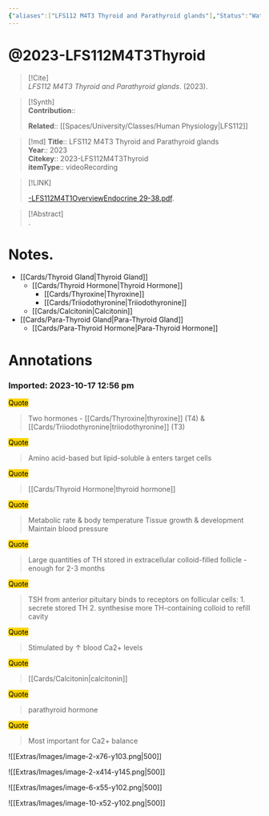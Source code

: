 ```yaml
---
{"aliases":["LFS112 M4T3 Thyroid and Parathyroid glands"],"Status":"Watched","FirstAuthor":"","tags":["source/video","Uni/LFS112"],"Priority":"Medium","dg-publish":true,"permalink":"/sources/video/2023-lfs-112-m4-t3-thyroid/","dgPassFrontmatter":true}
---
```


# @2023-LFS112M4T3Thyroid

> [!Cite]  
> _LFS112 M4T3 Thyroid and Parathyroid glands_. (2023).  
  
>[!Synth]  
>**Contribution**::  
>  
>**Related**:: [[Spaces/University/Classes/Human Physiology\|LFS112]]
>  
  
>[!md]
> **Title**:: LFS112 M4T3 Thyroid and Parathyroid glands  
> **Year**:: 2023  
> **Citekey**:: 2023-LFS112M4T3Thyroid  
> **itemType**:: videoRecording  
  
> [!LINK]  
>  
> [-LFS112M4T1OverviewEndocrine 29-38.pdf](file:///Users/nathanmaxwell/Zotero/storage/DJPBIV2T/-LFS112M4T1OverviewEndocrine%2029-38.pdf).  
  
> [!Abstract]  
>.  
>  
# Notes.  
- [[Cards/Thyroid Gland\|Thyroid Gland]]
	- [[Cards/Thyroid Hormone\|Thyroid Hormone]]
		- [[Cards/Thyroxine\|Thyroxine]]
		- [[Cards/Triiodothyronine\|Triiodothyronine]]
	- [[Cards/Calcitonin\|Calcitonin]]
- [[Cards/Para-Thyroid Gland\|Para-Thyroid Gland]]
	- [[Cards/Para-Thyroid Hormone\|Para-Thyroid Hormone]]
# Annotations  
  
  

### Imported: 2023-10-17 12:56 pm  
  
  
  
  
>   
  
  
>   
  
<mark style="background-color: #ffd400">Quote</mark>  
> Two hormones - [[Cards/Thyroxine\|thyroxine]] (T4) & [[Cards/Triiodothyronine\|triiodothyronine]] (T3)  
  
<mark style="background-color: #ffd400">Quote</mark>  
> Amino acid-based but lipid-soluble à enters target cells  
  
<mark style="background-color: #ffd400">Quote</mark>  
> [[Cards/Thyroid Hormone\|thyroid hormone]]  
  
<mark style="background-color: #ffd400">Quote</mark>  
> Metabolic rate & body temperature Tissue growth & development Maintain blood pressure  
  
<mark style="background-color: #ffd400">Quote</mark>  
> Large quantities of TH stored in extracellular colloid-filled follicle - enough for 2-3 months  
  
<mark style="background-color: #ffd400">Quote</mark>  
> TSH from anterior pituitary binds to receptors on follicular cells: 1. secrete stored TH 2. synthesise more TH-containing colloid to refill cavity  
  
  
>   
  
<mark style="background-color: #ffd400">Quote</mark>  
> Stimulated by ↑ blood Ca2+ levels  
  
<mark style="background-color: #ffd400">Quote</mark>  
> [[Cards/Calcitonin\|calcitonin]]  
  
<mark style="background-color: #ffd400">Quote</mark>  
> parathyroid hormone  
  
<mark style="background-color: #ffd400">Quote</mark>  
> Most important for Ca2+ balance  
  
  
>   
  
  


![[Extras/Images/image-2-x76-y103.png\|500]]

![[Extras/Images/image-2-x414-y145.png\|500]]













![[Extras/Images/image-6-x55-y102.png\|500]]









![[Extras/Images/image-10-x52-y102.png\|500]]

